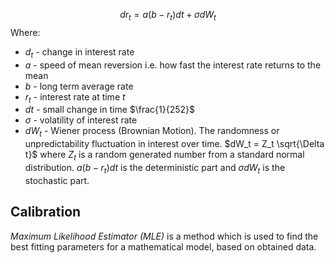 $$dr_t = a(b -r_t)dt + \sigma dW_t$$
Where:
- $d_t$ - change in interest rate
- $a$ - speed of mean reversion i.e. how fast the interest rate returns to the mean
- $b$ - long term average rate
- $r_t$ - interest rate at time $t$
- $dt$ - small change in time $\frac{1}{252}$
- $\sigma$ - volatility of interest rate
- $dW_t$ - Wiener process (Brownian Motion). The randomness or unpredictability fluctuation in interest over time. $dW_t = Z_t  \sqrt{\Delta t}$  where $Z_t$ is a random generated number from a standard normal distribution.
$a(b-r_t)dt$ is the deterministic part and $\sigma dW_t$ is the stochastic part.


## Calibration
*Maximum Likelihood Estimator (MLE)* is a method which is used to find the best fitting parameters for a mathematical model, based on obtained data.